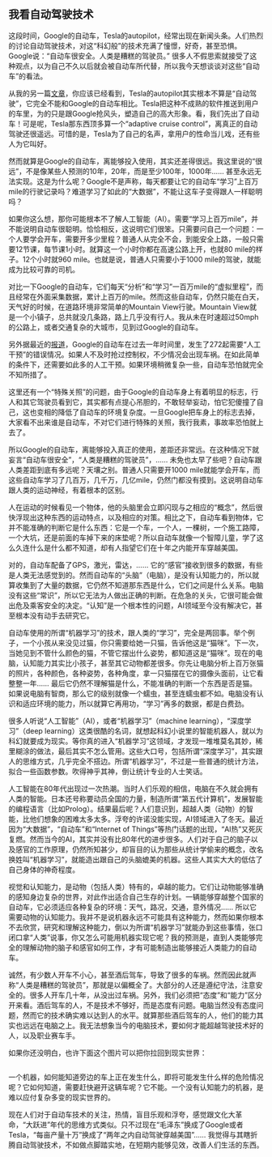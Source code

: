 <div class="inner">
<h2>我看自动驾驶技术</h2>
<p>这段时间，Google的自动车，Tesla的autopilot，经常出现在新闻头条。人们热烈的讨论自动驾驶技术，对这“科幻般”的技术充满了憧憬，好奇，甚至恐惧。Google说：“自动车很安全。人类是糟糕的驾驶员。” 很多人不假思索就接受了这种观点，以为自己不久以后就会被自动车所代替，所以我今天想谈谈对这些“自动车”的看法。</p>
<p>从我的另一篇<a href="http://www.jianshu.com/p/1f6f624d9815">文章</a>，你应该已经看到，Tesla的autopilot其实根本不算是“自动驾驶”，它完全不能和Google的自动车相比。Tesla把这种不成熟的软件推送到用户的车里，为的只是跟Google抢风头，塑造自己的高大形象。看，我们先出了自动车！可是呢，Tesla那东西顶多算一个“adaptive cruise control”，离真正的自动驾驶还很遥远。可惜的是，Tesla为了自己的名声，拿用户的性命当儿戏，还有些人为它叫好。</p>
<p>然而就算是Google的自动车，离能够投入使用，其实还差得很远。我这里说的“很远”，不是像某些人预测的10年，20年，而是至少100年，1000年…… 甚至永远无法实现。这是为什么呢？Google不是声称，每天都要让它的自动车“学习”上百万mile的行驶记录吗？难道学习了如此的“大数据”，不能让这车子变得跟人一样聪明吗？</p>
<p>如果你这么想，那你可能根本不了解人工智能（AI）。需要“学习上百万mile”，并不能说明自动车很聪明。恰恰相反，这说明它们很笨。只需要问自己一个问题：一个人要学会开车，需要开多少里程？普通人从完全不会，到能安全上路，一般只需要12节课，每节课1小时。就算这一个小时你都在高速公路上开，也就80 mile的样子。12个小时就960 mile。也就是说，普通人只需要小于1000 mile的驾驶，就能成为比较可靠的司机。</p>
<p>对比一下Google的自动车，它们每天“分析”和“学习”一百万mile的“虚拟里程”，而且经常在外面采集数据，累计上百万的mile。然而这些自动车，仍然只能在白天，天气好的时候，在道路环境非常简单的Mountain View行驶。Mountain View就是一个小镇子，总共就没几条路，路上几乎没有行人。我从未在时速超过50mph的公路上，或者交通复杂的大城市，见到过Google的自动车。</p>
<p>另外据最近的<a href="http://www.forbes.com/sites/brookecrothers/2016/01/13/google-self-driving-car-failures-total-272-over-one-year-but-improvement-seen">报道</a>，Google的自动车在过去一年时间里，发生了272起需要“人工干预”的错误情况。如果人不及时抢过控制权，不少情况会出现车祸。在如此简单的条件下，还需要如此多的人工干预。如果环境稍微复杂一些，自动车恐怕就完全不知所措了。</p>
<p>这里还有一个“特殊关照”的问题，由于Google的自动车身上有着明显的标志，行人和其它驾驶员看到它，其实都有点提心吊胆的，不敢轻举妄动，怕它犯傻撞了自己，这也变相的降低了自动车的环境复杂度。一旦Google把车身上的标志去掉，大家看不出来谁是自动车，不对它们进行特殊的关照，我行我素，事故率恐怕就上去了。</p>
<p>所以Google的自动车，离能够投入真正的使用，差距还非常远。在这种情况下就妄言“自动车很安全”，“人类是糟糕的驾驶员”，…… 未免也太早了些吧？自动车跟人类差距到底有多远呢？天壤之别。普通人只需要开1000 mile就能学会开车，而这些自动车学习了几百万，几千万，几亿mile，仍然门都没有摸到。这说明自动车跟人类的运动神经，有着根本的区别。</p>
<p>人在运动的时候看见一个物体，他的头脑里会立即闪现与之相应的“概念”，然后很快浮现出这种东西的运动特点，以及相应的对策。相比之下，自动车看到物体，它并不能准确的判断它是什么东西：它是一个车，一个人，一棵树，一个施工路障，一个大坑，还是前面的车掉下来的床垫呢？所以自动车就像一个智障儿童，学了这么久连什么是什么都不知道，却有人指望它们在十年之内能开车穿越美国。</p>
<p>对的，自动车配备了GPS，激光，雷达，…… 它的“感官”接收到很多的数据，有些是人类无法感觉到的。然而自动车的“头脑”（电脑），是没有认知能力的，所以就算收集到了大量的数据，它仍然不知道那东西是什么，它们之间是什么关系。电脑没有这些“常识”，所以它无法为人做出正确的判断。在危急的关头，它很可能会做出危及乘客安全的决定。“认知”是一个根本性的问题，AI领域至今没有解决它，甚至根本没有动手去研究它。</p>
<p>自动车使用的所谓“机器学习”的技术，跟人类的“学习”，完全是两回事。举个例子，一个小孩从来没见过猫，你只需要给她一只猫，告诉他这是“猫咪”。下一次，当她见到不管什么颜色的猫，不管它摆出什么姿势，都知道这是“猫咪”。现在的电脑，认知能力其实比小孩子，甚至其它动物都差很多。你先让电脑分析上百万张猫的照片，各种颜色，各种姿势，各种角度，拿一只猫摆在它的摄像头面前，让它看整整一年…… 最后它仍然不理解猫是什么，不能准确的判断一个东西是否是猫。如果说电脑有智商，那么它的级别就像一个蠕虫，甚至连蠕虫都不如。电脑没有认识和适应环境的能力，所以就算它再用功，“学习”再多的数据，都是白费劲。</p>
<p>很多人听说“人工智能”（AI），或者“机器学习”（machine learning），“深度学习”（deep learning）这类很酷的名词，就想起科幻小说里的智能机器人，就以为科幻就要成为现实。等你真的进入“机器学习”这领域，才发现一堆堆莫名其妙，稀里糊涂的做法，最后其实不怎么管用。这些大口号，包括所谓“深度学习”，其实跟人的思维方式，几乎完全不搭边。所谓“机器学习”，不过是一些普通的统计方法，拟合一些函数参数。吹得神乎其神，倒让统计专业的人士笑话。</p>
<p>人工智能在80年代出现过一次热潮。当时人们乐观的相信，电脑在不久就会拥有人类的智能。日本还号称要动员全国的力量，制造所谓“第五代计算机”，发展智能的编程语言（比如Prolog）。结果最后呢？人们意识到，超越人类（动物）的智能，比他们想象的困难太多太多。浮夸的许诺没能实现，AI领域进入了冬天。最近因为“大数据”，“自动车”和“Internet of Things”等热门话题的出现，“AI热”又死灰复燃。然而当今的AI，其实并没有比80年代的进步很多。人们对于自己的脑子以及感官的工作原理，仍然所知甚少，却盲目的认为那些从统计学偷来的概念，改名换姓叫“机器学习”，就能造出跟自己的头脑媲美的机器。这些人其实大大的低估了自己身体的神奇程度。</p>
<p>视觉和认知能力，是动物（包括人类）特有的，卓越的能力。它们让动物能够准确的感知身边复杂的世界，对此作出适合自己生存的计划。一辆能够穿越整个国家的自动车，它必须适应各种复杂的环境：天气，路况，交通，意外情况…… 所以它需要动物的认知能力。我并不是说机器永远不可能具有这种能力，然而如果你根本不去欣赏，研究和理解这种能力，倒以为所谓“机器学习”就能办到这些事情，张口闭口拿“人类”说事，你又怎么可能用机器实现它呢？我的预测是，直到人类能够完全的理解动物的脑子和感官如何工作，才有可能制造出能够接近人类能力的自动车。</p>
<p>诚然，有少数人开车不小心，甚至酒后驾车，导致了很多的车祸。然而因此就声称“人类是糟糕的驾驶员”，那就是以偏概全了。大部分的人还是遵纪守法，注意安全的。很多人开车几十年，从没出过车祸。另外，我们必须把“态度”和“能力”区分开来看。酒后驾车的人，不是技术不够好，而是态度有问题。电脑当然没有态度问题，然而它的技术确实难以达到人的水平。就算那些酒后驾车的人，他们的能力其实也远远在电脑之上。我无法想象当今的电脑技术，要如何才能超越驾驶技术好的人，以及职业赛车手。</p>
<p>如果你还没明白，也许下面这个图片可以把你拉回到现实世界：</p>
<p><img src="http://upload-images.jianshu.io/upload_images/68562-39e22022670591ee.jpg?imageMogr2/auto-orient/strip%7CimageView2/2/w/400" alt="" /></p>
<p>一个机器，如何能知道旁边的车上正在发生什么，即将可能发生什么样的危险情况呢？它如何知道，需要赶快避开这辆车呢？它不能。一个没有认知能力的机器，是难以应付复杂多变的现实世界的。</p>
<p>现在人们对于自动车技术的关注，热情，盲目乐观和浮夸，感觉跟文化大革命，“大跃进”年代的思维方式类似。只不过现在“毛泽东”换成了Google或者Tesla，“每亩产量十万”换成了“两年之内自动驾驶穿越美国”…… 我觉得与其瞎折腾自动驾驶技术，不如做点脚踏实地，在短期内能够见效，改善人们生活的东西。</p>
</div>
<!--
<div class="ad-banner" style="margin-top: 5px">
<script async src="//pagead2.googlesyndication.com/pagead/js/adsbygoogle.js"></script>
<ins class="adsbygoogle"
                    style="display:inline-block;width:100%;height:90px"
                    data-ad-client="ca-pub-1331524016319584"
                    data-ad-slot="6657867155"></ins>
<script>(adsbygoogle = window.adsbygoogle || []).push({});</script>
</div>
        -->
<script data-ad-client="ca-pub-1331524016319584" async
            src="https://pagead2.googlesyndication.com/pagead/js/adsbygoogle.js">
</script>
    